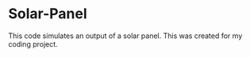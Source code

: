 # Solar-Panel
This code simulates an output of a solar panel. This was created for my coding project. 
